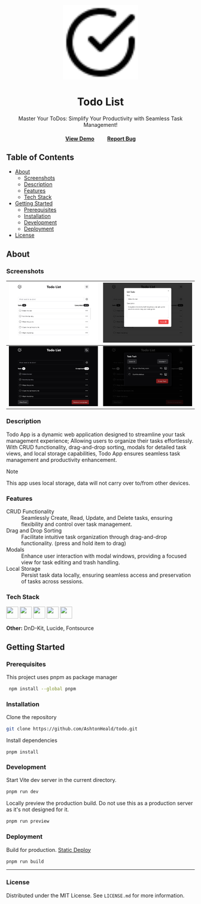 <div align="center">
  <img src="public/logo.svg" alt="logo" width="200" height="auto" />
  <h1>Todo List</h1>
  <p>
    Master Your ToDos: Simplify Your Productivity with Seamless Task Management!
  </p>
  <h4>
    <a href="https://github.ashthe.dev/todo/">View Demo</a>
    &emsp;&emsp;
    <a href="https://github.com/AshtonHeald/todo/issues/new">Report Bug</a>
  </h4>
</div>

## Table of Contents
- [About](#about)
  - [Screenshots](#screenshots)
  - [Description](#description)
  - [Features](#features)
  - [Tech Stack](#tech-stack)
- [Getting Started](#getting-started)
  - [Prerequisites](#prerequisites)
  - [Installation](#installation)
  - [Development](#development)
  - [Deployment](#deployment)
- [License](#license)

<!-- About -->
##  About
### Screenshots
  
|<img src="public/screenshot1.webp" alt="light-todos" />|<img src="public/screenshot3.webp" alt="light-todo-edit" />|
|:---:|:---:|
|<img src="public/screenshot2.webp" alt="dark-todos-full" />|<img src="public/screenshot4.webp" alt="dark-todos-trash" />|

### Description
  <p>Todo App is a dynamic web application designed to streamline your task management experience; Allowing users to organize their tasks effortlessly. With CRUD functionality, drag-and-drop sorting, modals for detailed task views, and local storage capabilities, Todo App ensures seamless task management and productivity enhancement.</p>

> [!NOTE]
>This app uses local storage, data will not carry over to/from other devices.

### Features

<dl>
  <dt>CRUD Functionality</dt>
  <dd>Seamlessly Create, Read, Update, and Delete tasks, ensuring flexibility and control over task management.</dd>
  <dt>Drag and Drop Sorting</dt>
  <dd>Facilitate intuitive task organization through drag-and-drop functionality. (press and hold item to drag)</dd>
  <dt>Modals</dt>
  <dd>Enhance user interaction with modal windows, providing a focused view for task editing and trash handling.</dd>
  <dt>Local Storage</dt>
  <dd>Persist task data locally, ensuring seamless access and preservation of tasks across sessions.</dd>
</dl>

### Tech Stack

<div>
<img height="32" width="32" src="https://cdn.jsdelivr.net/gh/devicons/devicon@latest/icons/vitejs/vitejs-original.svg" />
<img height="32" width="32" src="https://cdn.jsdelivr.net/gh/devicons/devicon@latest/icons/react/react-original.svg" />
<img height="32" width="32" src="https://cdn.jsdelivr.net/gh/devicons/devicon@latest/icons/typescript/typescript-original.svg" />
<img height="32" width="32" src="https://cdn.jsdelivr.net/npm/simple-icons@v11/icons/shadcnui.svg" />
<img height="32" width="32" src="https://cdn.jsdelivr.net/gh/devicons/devicon@latest/icons/tailwindcss/tailwindcss-original.svg" />
</div>

<p><b>Other:</b> DnD-Kit, Lucide, Fontsource</p>

<!-- Getting Started -->
##  Getting Started
### Prerequisites
This project uses pnpm as package manager
```bash
 npm install --global pnpm
```

### Installation

Clone the repository
```bash
git clone https://github.com/AshtonHeald/todo.git
```

Install dependencies
```
pnpm install
```

### Development

Start Vite dev server in the current directory.
```bash
pnpm run dev
```

Locally preview the production build. Do not use this as a production server as it's not designed for it.
```bash
pnpm run preview
```

### Deployment

Build for production. [Static Deploy](https://vitejs.dev/guide/static-deploy.html)
```bash
pnpm run build
```

---

<!-- Licence -->
### License

Distributed under the MIT License. See `LICENSE.md` for more information.
